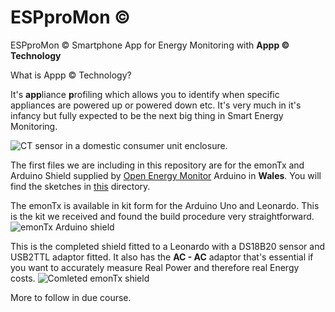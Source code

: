 ﻿# ESPproMon ©
ESPproMon © Smartphone App for Energy Monitoring with **Appp © Technology**

What is Appp © Technology?

It's **app**liance **p**rofiling which allows you to identify when specific appliances are powered up or powered down etc. It's very much in it's infancy but fully expected to be the next big thing in Smart Energy Monitoring.

![CT sensor in a domestic consumer unit enclosure.](https://github.com/pieman64/ESPproMon/blob/master/images/Consumer%20unit%20with%20CT.jpg)

The first files we are including in this repository are for the emonTx and Arduino Shield supplied by [Open Energy Monitor](https://community.openenergymonitor.org/) Arduino in **Wales**. You will find the sketches in [this](https://github.com/pieman64/ESPproMon/tree/master/OpenEnergyMonitor) directory.

The emonTx is available in kit form for the Arduino Uno and Leonardo. This is the kit we received and found the build procedure very straightforward.
![emonTx Arduino shield](https://github.com/pieman64/ESPproMon/blob/master/images/emonTx%20Arduino%20shield%20components.jpg)

This is the completed shield fitted to a Leonardo with a DS18B20 sensor and USB2TTL adaptor fitted. It also has the **AC - AC** adaptor that's essential if you want to accurately measure Real Power and therefore real Energy costs.
![Comleted emonTx shield](https://github.com/pieman64/ESPproMon/blob/master/images/emonTx%20Arduino%20shield%20with%20Leonardo%20DS18B20%20and%20TTL.jpg)

More to follow in due course.